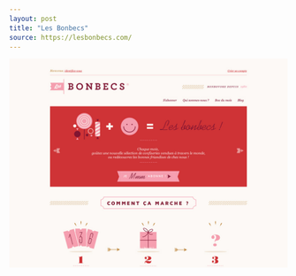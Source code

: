 ```yaml
---
layout: post
title: "Les Bonbecs"
source: https://lesbonbecs.com/
---
```


<img src="/screenshots/les-bonbecs.jpg">
